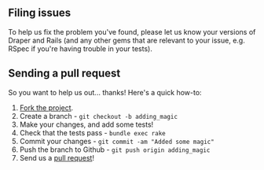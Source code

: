## Filing issues

To help us fix the problem you've found, please let us know your versions of Draper and Rails (and any other gems that are relevant to your issue, e.g. RSpec if you're having trouble in your tests).

## Sending a pull request

So you want to help us out... thanks! Here's a quick how-to:

1. [Fork the project](https://help.github.com/articles/fork-a-repo).
2. Create a branch - `git checkout -b adding_magic`
3. Make your changes, and add some tests!
4. Check that the tests pass - `bundle exec rake`
5. Commit your changes - `git commit -am "Added some magic"`
6. Push the branch to Github - `git push origin adding_magic`
7. Send us a [pull request](https://help.github.com/articles/using-pull-requests)!
